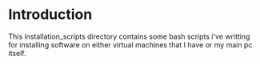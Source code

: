 # Introduction 

This installation\_scripts directory contains some bash scripts i've writting for installing software on either virtual machines that I have or my main pc itself. 


